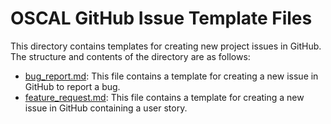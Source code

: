 # OSCAL GitHub Issue Template Files

This directory contains templates for creating new project issues in GitHub. The structure and contents of the directory are as follows:

* [bug_report.md](bug_report.md): This file contains a template for creating a new issue in GitHub to report a bug.
* [feature_request.md](feature_request.md): This file contains a template for creating a new issue in GitHub containing a user story.
